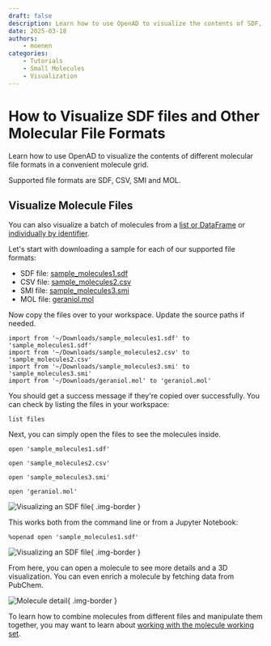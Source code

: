 ```yaml
---
draft: false
description: Learn how to use OpenAD to visualize the contents of SDF, MOL, CSV & SMI files in a convenient molecule grid.
date: 2025-03-18
authors:
    - moenen
categories:
    - Tutorials
    - Small Molecules
    - Visualization
---
```


# How to Visualize SDF files and Other Molecular File Formats

Learn how to use OpenAD to visualize the contents of different molecular file formats in a convenient molecule grid.

Supported file formats are SDF, CSV, SMI and MOL.

<!-- more -->

<!-- INSERT:INSTALL_OPENAD.md -->

<!-- INSERT:CLI_VS_JUP.md -->

## Visualize Molecule Files

You can also visualize a batch of molecules from a [list or DataFrame](../03-visualizing-list-df/_post.md#visualizing-a-list-of-molecules) or [individually by identifier](../01-visualizing-smol-jupyter/_post.md#visualizing-a-single-molecule).

Let's start with downloading a sample for each of our supported file formats:

- SDF file: [sample_molecules1.sdf](/_assets/sample_molecules/sample_molecules1.sdf)
- CSV file: [sample_molecules2.csv](/_assets/sample_molecules/sample_molecules2.csv)
- SMI file: [sample_molecules3.smi](/_assets/sample_molecules/sample_molecules3.smi)
- MOL file: [geraniol.mol](/_assets/sample_molecules/geraniol.mol)

Now copy the files over to your workspace. Update the source paths if needed.

```shell
import from '~/Downloads/sample_molecules1.sdf' to 'sample_molecules1.sdf'
import from '~/Downloads/sample_molecules2.csv' to 'sample_molecules2.csv'
import from '~/Downloads/sample_molecules3.smi' to 'sample_molecules3.smi'
import from '~/Downloads/geraniol.mol' to 'geraniol.mol'
```

You should get a success message if they're copied over successfully. You can check by listing the files in your workspace:

```shell
list files
```

Next, you can simply open the files to see the molecules inside.

```shell
open 'sample_molecules1.sdf'
```

```shell
open 'sample_molecules2.csv'
```

```shell
open 'sample_molecules3.smi'
```

```shell
open 'geraniol.mol'
```

![Visualizing an SDF file](sdf-file.png){ .img-border }

This works both from the command line or from a Jupyter Notebook:

```shell
%openad open 'sample_molecules1.sdf'
```

![Visualizing an SDF file](sdf-file-jupyter.png){ .img-border }

From here, you can open a molecule to see more details and a 3D visualization. You can even enrich a molecule by fetching data from PubChem.

![Molecule detail](molecule-detail.png){ .img-border }

To learn how to combine molecules from different files and manipulate them together, you may want to learn about [working with the molecule working set](../04-working-with-mws/_post.md).

<!-- INSERT:CONTINUE_LEARNING_SMOLS.md -->